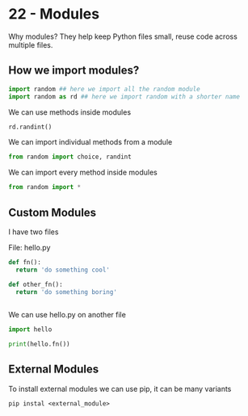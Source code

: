 # 22 - Modules

Why modules? They help keep Python files small, reuse code across multiple files.

## How we import modules?

``` python
import random ## here we import all the random module
import random as rd ## here we import random with a shorter name

```

We can use methods inside modules

```python
rd.randint()
```
We can import individual methods from a module

```python
from random import choice, randint

```
We can import every method inside modules

```python
from random import *
```

## Custom Modules

I have two files 

File: hello.py
```python
def fn():
  return 'do something cool'

def other_fn():
  return 'do something boring'
 
 ```
 
 We can use hello.py on another file
 
 ```python
 import hello
 
 print(hello.fn())
 ```
 
 ## External Modules
 
 To install external modules we can use pip, it can be many variants
 
 ```
 pip instal <external_module>
 ```
